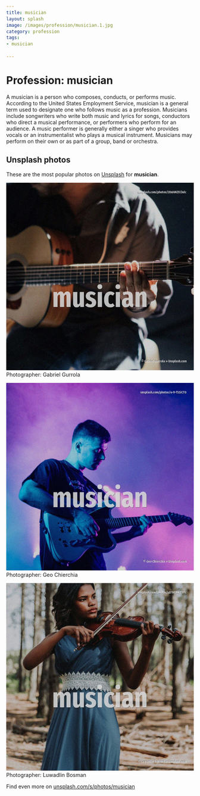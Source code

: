 ```yaml
---
title: musician
layout: splash
image: /images/profession/musician.1.jpg
category: profession
tags:
- musician

---
```

# Profession: musician

A musician is a person who composes, conducts, or performs music.
According to the United States Employment Service, musician is a general term used to designate one 
who follows music as a profession.
Musicians include songwriters who write both music and lyrics for songs, conductors who direct a 
musical performance, or performers who perform for an audience.
A music performer is generally either a singer who provides vocals or an instrumentalist who plays 
a musical instrument.
Musicians may perform on their own or as part of a group, band or orchestra.

 
## Unsplash photos
These are the most popular photos on [Unsplash](https://unsplash.com) for **musician**.
 
![musician](/images/profession/musician.1.jpg)
Photographer:  Gabriel Gurrola
 
![musician](/images/profession/musician.2.jpg)
Photographer:  Geo Chierchia
 
![musician](/images/profession/musician.3.jpg)
Photographer:  Luwadlin Bosman
 
Find even more on [unsplash.com/s/photos/musician](https://unsplash.com/s/photos/musician)
 
